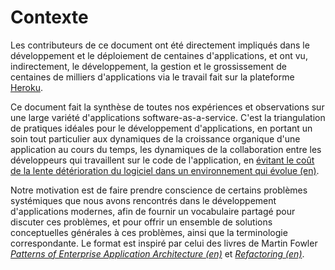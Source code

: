 Contexte
==========

Les contributeurs de ce document ont été directement impliqués dans le développement et le déploiement de centaines d'applications, et ont vu, indirectement, le développement, la gestion et le grossissement de centaines de milliers d'applications via le travail fait sur la plateforme [Heroku](http://www.heroku.com/).

Ce document fait la synthèse de toutes nos expériences et observations sur une large variété d'applications software-as-a-service. C'est la triangulation de pratiques idéales pour le développement d'applications, en portant un soin tout particulier aux dynamiques de la croissance organique d'une application au cours du temps, les dynamiques de la collaboration entre les développeurs qui travaillent sur le code de l'application, en [évitant le coût de la lente détérioration du logiciel dans un environnement qui évolue (en)](http://blog.heroku.com/archives/2011/6/28/the_new_heroku_4_erosion_resistance_explicit_contracts/).

Notre motivation est de faire prendre conscience de certains problèmes systémiques que nous avons rencontrés dans le développement d'applications modernes, afin de fournir un vocabulaire partagé pour discuter ces problèmes, et pour offrir un ensemble de solutions conceptuelles générales à ces problèmes, ainsi que la terminologie correspondante. Le format est inspiré par celui des livres de Martin Fowler *[Patterns of Enterprise Application Architecture (en)](http://books.google.com/books/about/Patterns_of_enterprise_application_archi.html?id=FyWZt5DdvFkC)* et *[Refactoring (en)](http://books.google.com/books/about/Refactoring.html?id=1MsETFPD3I0C)*.

